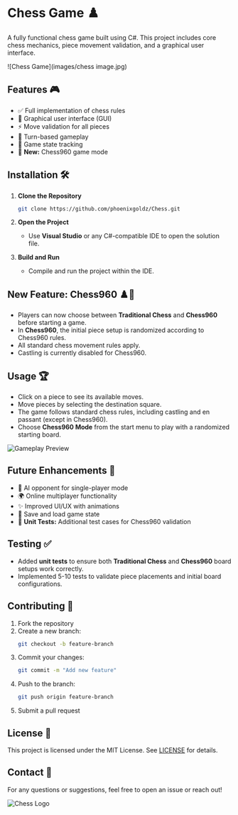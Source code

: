 # Chess Game ♟️

A fully functional chess game built using C#. This project includes core chess mechanics, piece movement validation, and a graphical user interface.

![Chess Game](images/chess image.jpg)

## Features 🎮
- ✅ Full implementation of chess rules
- 🎨 Graphical user interface (GUI)
- ⚡ Move validation for all pieces
- 🔄 Turn-based gameplay
- 📌 Game state tracking
- 🔀 **New:** Chess960 game mode

## Installation 🛠️
1. **Clone the Repository**  
   ```sh
   git clone https://github.com/phoenixgoldz/Chess.git
   ```
2. **Open the Project**  
   - Use **Visual Studio** or any C#-compatible IDE to open the solution file.

3. **Build and Run**  
   - Compile and run the project within the IDE.

## New Feature: Chess960 ♟️🎲
- Players can now choose between **Traditional Chess** and **Chess960** before starting a game.
- In **Chess960**, the initial piece setup is randomized according to Chess960 rules.
- All standard chess movement rules apply.
- Castling is currently disabled for Chess960.

## Usage 🏆
- Click on a piece to see its available moves.
- Move pieces by selecting the destination square.
- The game follows standard chess rules, including castling and en passant (except in Chess960).
- Choose **Chess960 Mode** from the start menu to play with a randomized starting board.

![Gameplay Preview](https://upload.wikimedia.org/wikipedia/commons/7/7e/ChessAnimation.gif)

## Future Enhancements 🚀
- 🤖 AI opponent for single-player mode
- 🌍 Online multiplayer functionality
- ✨ Improved UI/UX with animations
- 💾 Save and load game state
- 🔬 **Unit Tests:** Additional test cases for Chess960 validation

## Testing ✅
- Added **unit tests** to ensure both **Traditional Chess** and **Chess960** board setups work correctly.
- Implemented 5-10 tests to validate piece placements and initial board configurations.

## Contributing 🤝
1. Fork the repository
2. Create a new branch:  
   ```sh
   git checkout -b feature-branch
   ```
3. Commit your changes:  
   ```sh
   git commit -m "Add new feature"
   ```
4. Push to the branch:  
   ```sh
   git push origin feature-branch
   ```
5. Submit a pull request

## License 📜
This project is licensed under the MIT License. See [LICENSE](LICENSE) for details.

## Contact 📧
For any questions or suggestions, feel free to open an issue or reach out!

![Chess Logo](https://upload.wikimedia.org/wikipedia/commons/thumb/b/bb/Chess_piece_-_King.svg/1024px-Chess_piece_-_King.svg.png)
